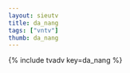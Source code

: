 ```yaml
--- 
layout: sieutv
title: da_nang
tags: ["vntv"]
thumb: da_nang
---
```

{% include tvadv key=da_nang %}
